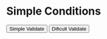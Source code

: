 <!DOCTYPE html> 
<html> 
 
<head> 
 <meta name="viewport" content="width=device-width, initial-scale=1"> 
</head> 
 
<body> 
 
 <h1>Simple Conditions</h1> 
 
 <button onclick="smplechk();">Simple Validate</button> 
 <button onclick="difichk();">Dificult Validate</button> 
 
 <script> 
  //Simple Way 
  function smplechk() 
  { 
   var num = 4; 
 
   if ([1, 2, 3, 4, 5, 6, 7, 8, 9].indexOf(num) != -1) 
   { 
    alert("Hola te invito a registrarte en newsletter:"); 
   } 
  } 
 
  //Bad Way 
  function difichk() 
  { 
   var num = 4; 
 
   if (num == 1 || num == 2 || num == 3 || num == 4 || num == 5 || num == 6 || num == 7 || num == 8 || num == 9) 
   { 
    alert("This is the number"); 
   } 
  } 
 </script> 
 
</body> 
 
</html>
